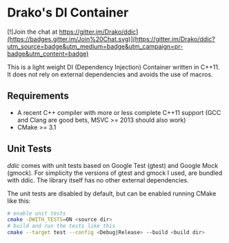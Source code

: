 # Drako's DI Container

[![Join the chat at https://gitter.im/Drako/ddic](https://badges.gitter.im/Join%20Chat.svg)](https://gitter.im/Drako/ddic?utm_source=badge&utm_medium=badge&utm_campaign=pr-badge&utm_content=badge)

This is a light weight DI (Dependency Injection) Container written in C++11.
It does not rely on external dependencies and avoids the use of macros.

## Requirements

 * A recent C++ compiler with more or less complete C++11 support (GCC and Clang are good bets, MSVC >= 2013 should also work)
 * CMake >= 3.1

## Unit Tests

*ddic* comes with unit tests based on Google Test (gtest) and Google Mock (gmock).
For simplicity the versions of gtest and gmock I used, are bundled with ddic.
The library itself has no other external dependencies.

The unit tests are disabled by default, but can be enabled running CMake like this:

```bash
# enable unit tests
cmake -DWITH_TESTS=ON <source dir>
# build and run the tests like this
cmake --target test --config <Debug|Release> --build <build dir>
```

